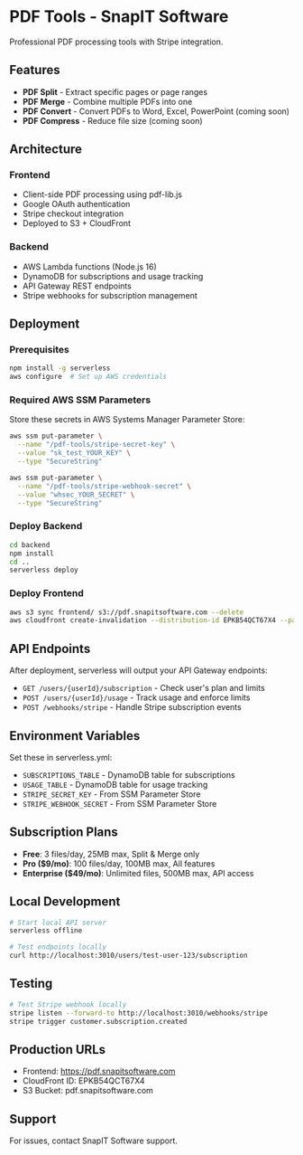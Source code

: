 # PDF Tools - SnapIT Software

Professional PDF processing tools with Stripe integration.

## Features

- **PDF Split** - Extract specific pages or page ranges
- **PDF Merge** - Combine multiple PDFs into one
- **PDF Convert** - Convert PDFs to Word, Excel, PowerPoint (coming soon)
- **PDF Compress** - Reduce file size (coming soon)

## Architecture

### Frontend
- Client-side PDF processing using pdf-lib.js
- Google OAuth authentication
- Stripe checkout integration
- Deployed to S3 + CloudFront

### Backend
- AWS Lambda functions (Node.js 16)
- DynamoDB for subscriptions and usage tracking
- API Gateway REST endpoints
- Stripe webhooks for subscription management

## Deployment

### Prerequisites
```bash
npm install -g serverless
aws configure  # Set up AWS credentials
```

### Required AWS SSM Parameters
Store these secrets in AWS Systems Manager Parameter Store:

```bash
aws ssm put-parameter \
  --name "/pdf-tools/stripe-secret-key" \
  --value "sk_test_YOUR_KEY" \
  --type "SecureString"

aws ssm put-parameter \
  --name "/pdf-tools/stripe-webhook-secret" \
  --value "whsec_YOUR_SECRET" \
  --type "SecureString"
```

### Deploy Backend
```bash
cd backend
npm install
cd ..
serverless deploy
```

### Deploy Frontend
```bash
aws s3 sync frontend/ s3://pdf.snapitsoftware.com --delete
aws cloudfront create-invalidation --distribution-id EPKB54QCT67X4 --paths "/*"
```

## API Endpoints

After deployment, serverless will output your API Gateway endpoints:

- `GET /users/{userId}/subscription` - Check user's plan and limits
- `POST /users/{userId}/usage` - Track usage and enforce limits
- `POST /webhooks/stripe` - Handle Stripe subscription events

## Environment Variables

Set these in serverless.yml:

- `SUBSCRIPTIONS_TABLE` - DynamoDB table for subscriptions
- `USAGE_TABLE` - DynamoDB table for usage tracking
- `STRIPE_SECRET_KEY` - From SSM Parameter Store
- `STRIPE_WEBHOOK_SECRET` - From SSM Parameter Store

## Subscription Plans

- **Free**: 3 files/day, 25MB max, Split & Merge only
- **Pro ($9/mo)**: 100 files/day, 100MB max, All features
- **Enterprise ($49/mo)**: Unlimited files, 500MB max, API access

## Local Development

```bash
# Start local API server
serverless offline

# Test endpoints locally
curl http://localhost:3010/users/test-user-123/subscription
```

## Testing

```bash
# Test Stripe webhook locally
stripe listen --forward-to http://localhost:3010/webhooks/stripe
stripe trigger customer.subscription.created
```

## Production URLs

- Frontend: https://pdf.snapitsoftware.com
- CloudFront ID: EPKB54QCT67X4
- S3 Bucket: pdf.snapitsoftware.com

## Support

For issues, contact SnapIT Software support.
